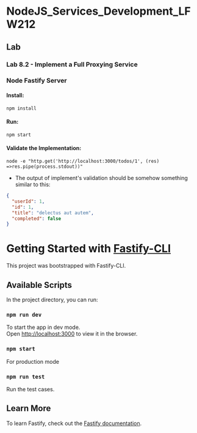 # NodeJS_Services_Development_LFW212

## Lab

### Lab 8.2 - Implement a Full Proxying Service

### Node Fastify Server

#### Install:
```
npm install
```

#### Run:
```
npm start
```

#### Validate the Implementation:
```
node -e "http.get('http://localhost:3000/todos/1', (res) =>res.pipe(process.stdout))"
```
- The output of implement's validation should be somehow something similar to this:
```json
{
  "userId": 1,
  "id": 1,
  "title": "delectus aut autem",
  "completed": false
}
```

# Getting Started with [Fastify-CLI](https://www.npmjs.com/package/fastify-cli)
This project was bootstrapped with Fastify-CLI.

## Available Scripts

In the project directory, you can run:

### `npm run dev`

To start the app in dev mode.\
Open [http://localhost:3000](http://localhost:3000) to view it in the browser.

### `npm start`

For production mode

### `npm run test`

Run the test cases.

## Learn More

To learn Fastify, check out the [Fastify documentation](https://www.fastify.io/docs/latest/).